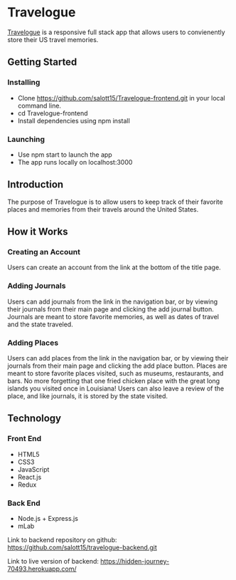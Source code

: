 # **Travelogue**

[Travelogue](https://affectionate-cori-7aad86.netlify.com/) is a responsive full stack app that allows users to convienently store their US travel memories.  

## **Getting Started**

### **Installing**

* Clone https://github.com/salott15/Travelogue-frontend.git in your local command line.
* cd Travelogue-frontend
* Install dependencies using npm install

### **Launching**

* Use npm start to launch the app
* The app runs locally on localhost:3000

## **Introduction**

The purpose of Travelogue is to allow users to keep track of their favorite places and memories from their travels around the United States.

## **How it Works**

### **Creating an Account**

Users can create an account from the link at the bottom of the title page.

### **Adding Journals**

Users can add journals from the link in the navigation bar, or by viewing their journals from their main page and clicking the add journal button.  Journals are meant to store favorite memories, as well as dates of travel and the state traveled. 

### **Adding Places**

Users can add places from the link in the navigation bar, or by viewing their journals from their main page and clicking the add place button.  Places are meant to store favorite places visited, such as museums, restaurants, and bars.  No more forgetting that one fried chicken place with the great long islands you visited once in Louisiana! Users can also leave a review of the place, and like journals, it is stored by the state visited.  

## **Technology**

### **Front End**

- HTML5
- CSS3
- JavaScript
- React.js
- Redux

### **Back End**

- Node.js + Express.js
- mLab 

Link to backend repository on github: <https://github.com/salott15/travelogue-backend.git>

Link to live version of backend: <https://hidden-journey-70493.herokuapp.com/>
